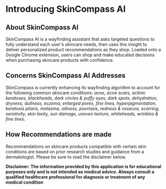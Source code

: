 # Introducing SkinCompass AI 
## About SkinCompass AI
SkinCompass AI is a wayfinding assistant that asks targeted questions to fully understand each user's skincare needs, then uses this insight to deliver personalized product recommendations as they shop. Loaded onto a Google Chrome extension, users can shop and make educated decisions when purchasing skincare products with confidence. 

## Concerns SkinCompass AI Addresses 
SkinCompass is currently enhancing its wayfinding algorithm to account for the following common skincare conditions: *acne, acne scars, actinic keratoses, blackheads, dark circles & puffy eyes, dark spots, dehydration, dryness, dullness, eczema, enlarged pores, fine lines, hyperpigmentation, keratosis pilaris, melasma, oiliness, psoriasis, redness & rosacea, scarring, senstivity, skin laxity, sun damage, uneven texture, whiteheads, wrinkles & fine lines.*

## How Recommendations are made
Recommendations on skincare products compatible with certain skin conditions are based on prior research studies and guidance from a dermatologist. Please be sure to read the disclaimer below.

**Disclaimer: The information provided by this application is for educational purposes only and is not intended as medical advice. Always consult a qualified healthcare professional for diagnosis or treatment of any medical condition**
  
